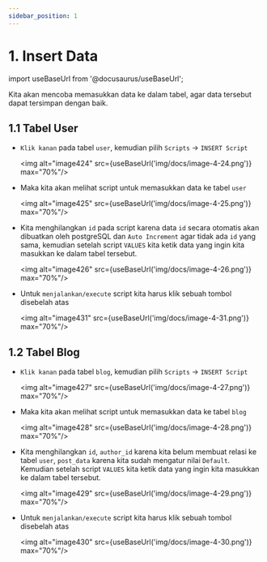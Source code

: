 ```yaml
---
sidebar_position: 1
---
```


# 1. Insert Data

import useBaseUrl from '@docusaurus/useBaseUrl';

Kita akan mencoba memasukkan data ke dalam tabel, agar data tersebut dapat tersimpan dengan baik.

## 1.1 Tabel User

- `Klik kanan` pada tabel `user`, kemudian pilih `Scripts` → `INSERT Script`

  <img alt="image424" src={useBaseUrl('img/docs/image-4-24.png')} max="70%"/>

- Maka kita akan melihat script untuk memasukkan data ke tabel `user`

  <img alt="image425" src={useBaseUrl('img/docs/image-4-25.png')} max="70%"/>

- Kita menghilangkan `id` pada script karena data `id` secara otomatis akan dibuatkan oleh postgreSQL dan `Auto Increment` agar tidak ada `id` yang sama, kemudian setelah script `VALUES` kita ketik data yang ingin kita masukkan ke dalam tabel tersebut.

  <img alt="image426" src={useBaseUrl('img/docs/image-4-26.png')} max="70%"/>

- Untuk `menjalankan/execute` script kita harus klik sebuah tombol disebelah atas

  <img alt="image431" src={useBaseUrl('img/docs/image-4-31.png')} max="70%"/>

## 1.2 Tabel Blog

- `Klik kanan` pada tabel `blog`, kemudian pilih `Scripts` → `INSERT Script`

  <img alt="image427" src={useBaseUrl('img/docs/image-4-27.png')} max="70%"/>

- Maka kita akan melihat script untuk memasukkan data ke tabel `blog`

  <img alt="image428" src={useBaseUrl('img/docs/image-4-28.png')} max="70%"/>

- Kita menghilangkan `id`, `author_id` karena kita belum membuat relasi ke tabel `user`, `post_data` karena kita sudah mengatur nilai `Default`. Kemudian setelah script `VALUES` kita ketik data yang ingin kita masukkan ke dalam tabel tersebut.

  <img alt="image429" src={useBaseUrl('img/docs/image-4-29.png')} max="70%"/>

- Untuk `menjalankan/execute` script kita harus klik sebuah tombol disebelah atas

  <img alt="image430" src={useBaseUrl('img/docs/image-4-30.png')} max="70%"/>

